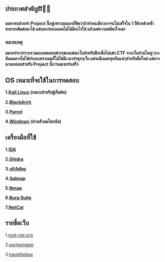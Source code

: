 ## ประกาศสำคัญ❗❗📣📣
**ผมหาคนช่วยทำ Project นี้อยู่เพราะผมเองก็ติดว่าถ้าทำคนเดียวอาจจะไม่เสร็จใน 1 ปีด้วยด้วยซ้ำ สามารถติดต่อมาได้ แต่บอกก่อนนะผมไม่ได้มีอะไรให้ แล้วแต่ความสมัครใจเลย**

### หมายเหตุ
**ผมจะทำการรวบรวมแบบทดสอบต่างๆของแต่ละเว็บสำหรับฝึกเพื่อไปแข่ง CTF จากเว็บส่วนใหญ่ บางอันผมอาจไม่ได้ทำเองเพราะผมก็ไม่ได้มีเวลาทำทุกๆเว็บ แต่จะมีเฉลยทุกอันแน่ๆสำหรับมือใหม่ แต่อาจนานหน่อยสำหรับ Project นี้กว่าผมจะทำเสร็จ**

## OS เหมาะที่จะใช้ในการทดสอบ
**1.[Kali Linux](https://www.kali.org/get-kali/) (เหมาะสำหรับผู้เริ่มต้น)**

**2.[BlackArch](https://blackarch.org/)**

**3.[Parrot](https://www.parrotsec.org/)**

**4.[Windows](https://www.microsoft.com/th-th/software-download/) (ส่วนตัวผมไม่ถนัด)**

## เครื่องมือที่ใช้
**1.[IDA](https://hex-rays.com/ida-free/#download)**

**2.[Ghidra](https://github.com/NationalSecurityAgency/ghidra)**

**3.[x64dbg](https://x64dbg.com/)**

**4.[Sqlmap](https://github.com/sqlmapproject/sqlmap)**

**5.[Nmap](https://nmap.org/download.html)**

**6.[Burp Suite](https://portswigger.net/burp/releases/professional-community-2023-9-4?requestededition=community&requestedplatform=)**

**7.[NetCat](https://www.kali.org/tools/netcat/)**

## รายชื่อเว็บ
1.[root-me.org](https://www.root-me.org/)

2.[portswigger](https://portswigger.net/)

3.[hackthebox](https://www.hackthebox.com/)
